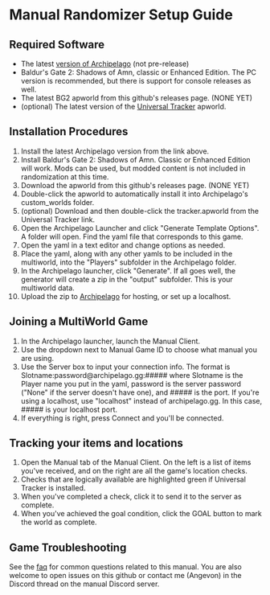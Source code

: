 # Manual Randomizer Setup Guide

## Required Software

- The latest [version of Archipelago](https://github.com/ArchipelagoMW/Archipelago/releases) (not pre-release)
- Baldur's Gate 2: Shadows of Amn, classic or Enhanced Edition. The PC version is recommended, but there is support for console releases as well.
- The latest BG2 apworld from this github's releases page. (NONE YET)
- (optional) The latest version of the [Universal Tracker](https://github.com/FarisTheAncient/Archipelago/releases) apworld.

## Installation Procedures

1. Install the latest Archipelago version from the link above. 
2. Install Baldur's Gate 2: Shadows of Amn. Classic or Enhanced Edition will work. Mods can be used, but modded content is not included in randomization at this time.
3. Download the apworld from this github's releases page. (NONE YET)
4. Double-click the apworld to automatically install it into Archipelago's custom_worlds folder.
5. (optional) Download and then double-click the tracker.apworld from the Universal Tracker link.
6. Open the Archipelago Launcher and click "Generate Template Options". A folder will open. Find the yaml file that corresponds to this game.
7. Open the yaml in a text editor and change options as needed.
8. Place the yaml, along with any other yamls to be included in the multiworld, into the "Players" subfolder in the Archipelago folder.
9. In the Archipelago launcher, click "Generate". If all goes well, the generator will create a zip in the "output" subfolder. This is your multiworld data.
10. Upload the zip to [Archipelago](https://archipelago.gg/uploads) for hosting, or set up a localhost.

## Joining a MultiWorld Game

1. In the Archipelago launcher, launch the Manual Client.
2. Use the dropdown next to Manual Game ID to choose what manual you are using.
3. Use the Server box to input your connection info. The format is Slotname:<span>password</span>@archipelago.gg:#####
where Slotname is the Player name you put in the yaml, password is the server password ("None" if the server doesn't have one), and ##### is the port. If you're using a localhost, use "localhost" instead of archipelago.gg. In this case, ##### is your localhost port.
4. If everything is right, press Connect and you'll be connected.

## Tracking your items and locations

1. Open the Manual tab of the Manual Client. On the left is a list of items you've received, and on the right are all the game's location checks.
2. Checks that are logically available are highlighted green if Universal Tracker is installed.
3. When you've completed a check, click it to send it to the server as complete.
4. When you've achieved the goal condition, click the GOAL button to mark the world as complete.

## Game Troubleshooting

See the [faq](faq.md) for common questions related to this manual. You are also welcome to open issues on this github or contact me (Angevon) in the Discord thread on the manual Discord server.
